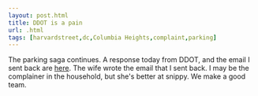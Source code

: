 ```yaml
---
layout: post.html
title: DDOT is a pain
url: .html
tags: [harvardstreet,dc,Columbia Heights,complaint,parking]
---
```

The parking saga continues. A response today from DDOT, and the email I sent back are [here](/node/897). The wife wrote the email that I sent back. I may be the complainer in the household, but she's better at snippy. We make a good team.
